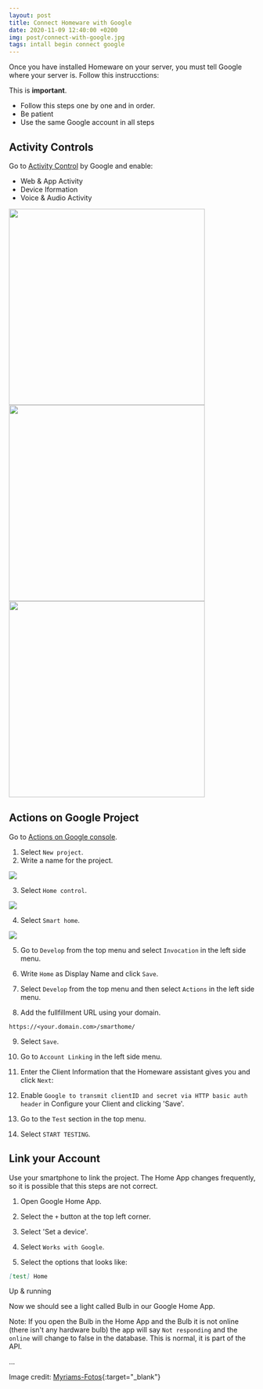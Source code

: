 ```yaml
---
layout: post
title: Connect Homeware with Google
date: 2020-11-09 12:40:00 +0200
img: post/connect-with-google.jpg
tags: intall begin connect google
---
```


Once you have installed Homeware on your server, you must tell Google where your server is. Follow this instrucctions:

This is **important**.
- Follow this steps one by one and in order.
- Be patient
- Use the same Google account in all steps

## Activity Controls

Go to <a href="https://myaccount.google.com/activitycontrols" target="blanck">Activity Control</a> by Google and enable:

- Web & App Activity
- Device Iformation
- Voice & Audio Activity


<kbd>
<img src="/Homeware-LAN/images/pages/post/connect-with-google/B1C1.png" width="400"/>
</kbd>
<kbd>
<img src="/Homeware-LAN/images/pages/post/connect-with-google/B1C2.png" width="400"/>  <img src="/Homeware-LAN/images/pages/post/connect-with-google/B1C3.png" width="400"/>
</kbd>

## Actions on Google Project

Go to <a href="https://console.actions.google.com/" target="blanck">Actions on Google console</a>.

1. Select `New project`.
2. Write a name for the project.

<kbd>
<img src="/Homeware-LAN/images/pages/post/connect-with-google/B2C2.png"/>
</kbd>

3. Select `Home control`.

<kbd>
<img src="/Homeware-LAN/images/pages/post/connect-with-google/B2C3.png"/>
</kbd>

4. Select `Smart home`.

<kbd>
<img src="/Homeware-LAN/images/pages/post/connect-with-google/B2C4.png"/>
</kbd>

5. Go to `Develop` from the top menu and select `Invocation` in the left side menu.

6. Write `Home` as Display Name and click `Save`.

7. Select `Develop` from the top menu and then select `Actions` in the left side menu.

8. Add the fullfillment URL using your domain.

```
https://<your.domain.com>/smarthome/
```
9. Select `Save`.

10. Go to `Account Linking` in the left side menu.

11. Enter the Client Information that the Homeware assistant gives you and click `Next`:

12. Enable `Google to transmit clientID and secret via HTTP basic auth header` in Configure your Client and clicking 'Save'.

13. Go to the `Test` section in the top menu.

14. Select `START TESTING`.

## Link your Account

Use your smartphone to link the project. The Home App changes frequently, so it is possible that this steps are not correct.

1. Open Google Home App.

2. Select the `+` button at the top left corner.

3. Select 'Set a device'.

4. Select `Works with Google`.

5. Select the options that looks like:

```Markdown
[test] Home
```

Up & running

Now we should see a light called Bulb in our Google Home App.

Note: If you open the Bulb in the Home App and the Bulb it is not online (there isn't any hardware bulb) the app will say `Not responding` and the `online` will change to false in the database. This is normal, it is part of the API.

...

Image credit: [Myriams-Fotos](https://pixabay.com/es/photos/fideos-espagueti-pasta-anudado-4851996/){:target="_blank"}
